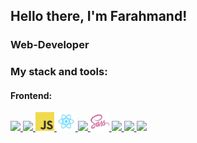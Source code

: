 ## Hello there, I'm Farahmand!
### Web-Developer

### My stack and tools:

#### Frontend: 

<a href='https://html5book.ru/html-html5/' target='_blank' alt='HTML'>
   <img src="https://iconape.com/html-5-3-logo-icon-svg-png.html" height="30">
</a>
<a href='https://html5book.ru/css-css3/' target='_blank' alt='CSS'>
   <img src="https://iconape.com/css-3-logo-logo-icon-svg-png.html" height="30">
</a>
<a href='https://developer.mozilla.org/ru/docs/Web/JavaScript' target='_blank' alt='JavaScript'>
   <img src="https://raw.githubusercontent.com/github/explore/80688e429a7d4ef2fca1e82350fe8e3517d3494d/topics/javascript/javascript.png" height="30">
</a>
<a href='https://reactjs.org/' target='_blank' alt='React'>
   <img src="https://raw.githubusercontent.com/github/explore/80688e429a7d4ef2fca1e82350fe8e3517d3494d/topics/react/react.png" height="30">
</a>
<a href='https://mobx.js.org/README.html' target='_blank' alt='MobX'>
   <img src="https://brandslogos.com/wp-content/uploads/thumbs/mobx-logo-vector.svg" height="30">
</a>
<a href='https://sass-lang.com/' target='_blank' alt='Sass'>
   <img src="https://raw.githubusercontent.com/github/explore/80688e429a7d4ef2fca1e82350fe8e3517d3494d/topics/sass/sass.png" height="30">
</a>
<a href='https://getbootstrap.com/' target='_blank' alt='Bootstrap'>
   <img src="https://upload.wikimedia.org/wikipedia/commons/thumb/b/b2/Bootstrap_logo.svg/512px-Bootstrap_logo.svg.png" height="30">
</a>
<a href='https://ant.design/' target='_blank' alt='AntDesign'>
   <img src="https://gw.alipayobjects.com/zos/rmsportal/rlpTLlbMzTNYuZGGCVYM.png" height="30">
</a>
<a href='https://www.figma.com/' target='_blank' alt='Figma'>
   <img src="https://iconape.com/wp-content/png_logo_vector/figma-logo.png" height="30">
</a>





